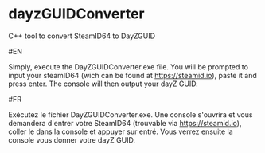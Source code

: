 # dayzGUIDConverter
C++ tool to convert SteamID64 to DayZGUID

#EN

Simply, execute the DayZGUIDConverter.exe file.
You will be prompted to input your steamID64 (wich can be found at https://steamid.io), paste it and press enter. The console will then output your dayZ GUID.

#FR

Exécutez le fichier DayZGUIDConverter.exe.
Une console s'ouvrira et vous demandera d'entrer votre SteamID64 (trouvable via https://steamid.io), coller le dans la console et appuyer sur entré.
Vous verrez ensuite la console vous donner votre dayZ GUID.
